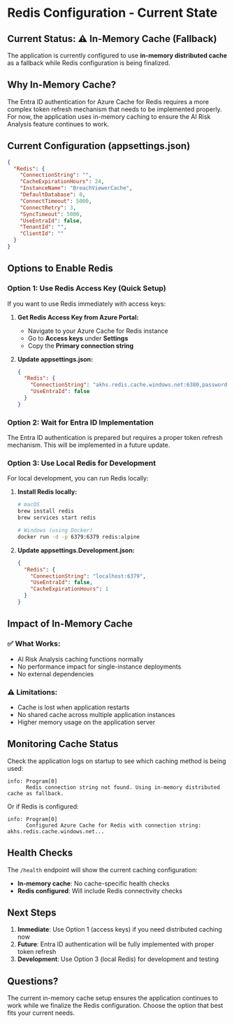 # Redis Configuration - Current State

## Current Status: ⚠️ In-Memory Cache (Fallback)

The application is currently configured to use **in-memory distributed cache** as a fallback while Redis configuration is being finalized.

## Why In-Memory Cache?

The Entra ID authentication for Azure Cache for Redis requires a more complex token refresh mechanism that needs to be implemented properly. For now, the application uses in-memory caching to ensure the AI Risk Analysis feature continues to work.

## Current Configuration (appsettings.json)

```json
{
  "Redis": {
    "ConnectionString": "",
    "CacheExpirationHours": 24,
    "InstanceName": "BreachViewerCache",
    "DefaultDatabase": 0,
    "ConnectTimeout": 5000,
    "ConnectRetry": 3,
    "SyncTimeout": 5000,
    "UseEntraId": false,
    "TenantId": "",
    "ClientId": ""
  }
}
```

## Options to Enable Redis

### Option 1: Use Redis Access Key (Quick Setup)

If you want to use Redis immediately with access keys:

1. **Get Redis Access Key from Azure Portal:**
   - Navigate to your Azure Cache for Redis instance
   - Go to **Access keys** under **Settings**
   - Copy the **Primary connection string**

2. **Update appsettings.json:**
   ```json
   {
     "Redis": {
       "ConnectionString": "akhs.redis.cache.windows.net:6380,password=YOUR_ACCESS_KEY_HERE,ssl=True,abortConnect=False",
       "UseEntraId": false
     }
   }
   ```

### Option 2: Wait for Entra ID Implementation

The Entra ID authentication is prepared but requires a proper token refresh mechanism. This will be implemented in a future update.

### Option 3: Use Local Redis for Development

For local development, you can run Redis locally:

1. **Install Redis locally:**
   ```bash
   # macOS
   brew install redis
   brew services start redis
   
   # Windows (using Docker)
   docker run -d -p 6379:6379 redis:alpine
   ```

2. **Update appsettings.Development.json:**
   ```json
   {
     "Redis": {
       "ConnectionString": "localhost:6379",
       "UseEntraId": false,
       "CacheExpirationHours": 1
     }
   }
   ```

## Impact of In-Memory Cache

### ✅ What Works:
- AI Risk Analysis caching functions normally
- No performance impact for single-instance deployments
- No external dependencies

### ⚠️ Limitations:
- Cache is lost when application restarts
- No shared cache across multiple application instances
- Higher memory usage on the application server

## Monitoring Cache Status

Check the application logs on startup to see which caching method is being used:

```
info: Program[0]
      Redis connection string not found. Using in-memory distributed cache as fallback.
```

Or if Redis is configured:

```
info: Program[0]
      Configured Azure Cache for Redis with connection string: akhs.redis.cache.windows.net...
```

## Health Checks

The `/health` endpoint will show the current caching configuration:

- **In-memory cache**: No cache-specific health checks
- **Redis configured**: Will include Redis connectivity checks

## Next Steps

1. **Immediate**: Use Option 1 (access keys) if you need distributed caching now
2. **Future**: Entra ID authentication will be fully implemented with proper token refresh
3. **Development**: Use Option 3 (local Redis) for development and testing

## Questions?

The current in-memory cache setup ensures the application continues to work while we finalize the Redis configuration. Choose the option that best fits your current needs. 